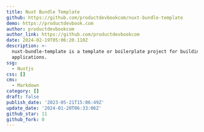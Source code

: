 ```yaml
---
title: Nuxt Bundle Template
github: https://github.com/productdevbookcom/nuxt-bundle-template
demo: https://productdevbook.com
author: productdevbookcom
author_link: https://github.com/productdevbookcom
date: 2024-02-19T05:06:20.110Z
description: >-
  nuxt-bundle-template is a template or boilerplate project for building Nuxt.js
  applications.
ssg:
  - Nuxtjs
css: []
cms:
  - Markdown
category: []
draft: false
publish_date: '2023-05-21T15:06:49Z'
update_date: '2024-01-20T06:33:06Z'
github_star: 11
github_fork: 0
---
```

